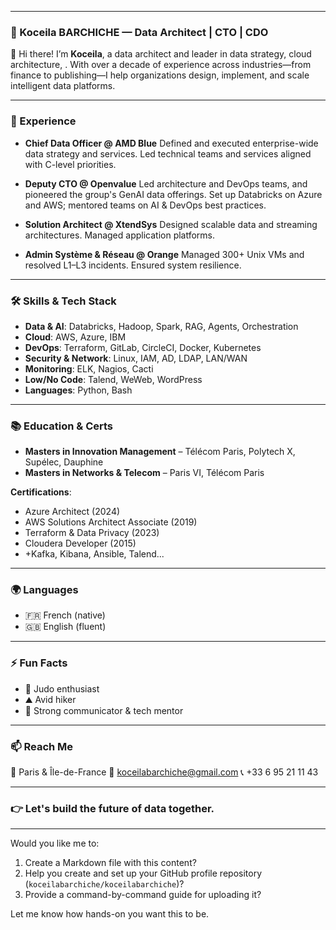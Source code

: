 
---

### 📌 Koceila BARCHICHE — Data Architect | CTO | CDO 

👋 Hi there! I’m **Koceila**, a data architect and leader in data strategy, cloud architecture, . With over a decade of experience across industries—from finance to publishing—I help organizations design, implement, and scale intelligent data platforms.

---

### 💼 Experience

* **Chief Data Officer @ AMD Blue**
  Defined and executed enterprise-wide data strategy and services.
  Led technical teams and services aligned with C-level priorities.

* **Deputy CTO @ Openvalue**
  Led architecture and DevOps teams, and pioneered the group's GenAI data offerings.
  Set up Databricks on Azure and AWS; mentored teams on AI & DevOps best practices.

* **Solution Architect @ XtendSys**
  Designed scalable data and streaming architectures. Managed application platforms.

* **Admin Système & Réseau @ Orange**
  Managed 300+ Unix VMs and resolved L1–L3 incidents. Ensured system resilience.

---

### 🛠️ Skills & Tech Stack

* **Data & AI**: Databricks, Hadoop, Spark, RAG, Agents, Orchestration
* **Cloud**: AWS, Azure, IBM
* **DevOps**: Terraform, GitLab, CircleCI, Docker, Kubernetes
* **Security & Network**: Linux, IAM, AD, LDAP, LAN/WAN
* **Monitoring**: ELK, Nagios, Cacti
* **Low/No Code**: Talend, WeWeb, WordPress
* **Languages**: Python, Bash

---

### 📚 Education & Certs

* **Masters in Innovation Management** – Télécom Paris, Polytech X, Supélec, Dauphine
* **Masters in Networks & Telecom** – Paris VI, Télécom Paris

**Certifications**:

* Azure Architect (2024)
* AWS Solutions Architect Associate (2019)
* Terraform & Data Privacy (2023)
* Cloudera Developer (2015)
* +Kafka, Kibana, Ansible, Talend...

---

### 🌍 Languages

* 🇫🇷 French (native)
* 🇬🇧 English (fluent)

---

### ⚡ Fun Facts

* 🥋 Judo enthusiast
* ⛰️ Avid hiker
* 💬 Strong communicator & tech mentor

---

### 📫 Reach Me

📍 Paris & Île-de-France
📧 [koceilabarchiche@gmail.com](mailto:koceilabarchiche@gmail.com)
📞 +33 6 95 21 11 43

---

### 👉 Let's build the future of data together.

---

Would you like me to:

1. Create a Markdown file with this content?
2. Help you create and set up your GitHub profile repository (`koceilabarchiche/koceilabarchiche`)?
3. Provide a command-by-command guide for uploading it?

Let me know how hands-on you want this to be.
